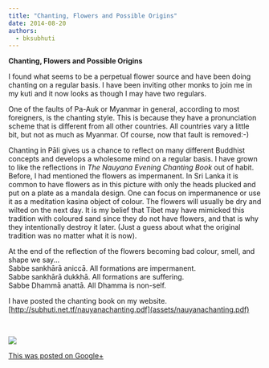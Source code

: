 ```yaml
---
title: "Chanting, Flowers and Possible Origins"
date: 2014-08-20
authors: 
  - bksubhuti
---
```


**Chanting, Flowers and Possible Origins**  
  
I found what seems to be a perpetual flower source and have been doing chanting on a regular basis. I have been inviting other monks to join me in my kuti and it now looks as though I may have two regulars.  
  
One of the faults of Pa-Auk or Myanmar in general, according to most foreigners, is the chanting style. This is because they have a pronunciation scheme that is different from all other countries. All countries vary a little bit, but not as much as Myanmar. Of course, now that fault is removed:-)  
  
Chanting in Pāli gives us a chance to reflect on many different Buddhist concepts and develops a wholesome mind on a regular basis. I have grown to like the reflections in _The Nauyana Evening Chanting Book_ out of habit. Before, I had mentioned the flowers as impermanent. In Sri Lanka it is common to have flowers as in this picture with only the heads plucked and put on a plate as a mandala design. One can focus on impermanence or use it as a meditation kasina object of colour. The flowers will usually be dry and wilted on the next day. It is my belief that Tibet may have mimicked this tradition with coloured sand since they do not have flowers, and that is why they intentionally destroy it later. (Just a guess about what the original tradition was no matter what it is now).  
  
At the end of the reflection of the flowers becoming bad colour, smell, and shape we say...  
Sabbe sankhārā aniccā. All formations are impermanent.  
Sabbe sankhārā dukkhā. All formations are suffering.  
Sabbe Dhammā anattā. All Dhamma is non-self.  
  
I have posted the chanting book on my website.  
[http://subhuti.net.tf/nauyanachanting.pdf](assets/nauyanachanting.pdf)  
  
﻿

![](https://lh4.googleusercontent.com/-8tcud02gQmk/U_PrdrnSsbI/AAAAAAAAKHA/6zYMBCiJyGI/w506-h750/14%2B-%2B1)

[This was posted on Google+](https://plus.google.com/+BhikkhuSubhuti/posts/XbMpAUW3Rhv)